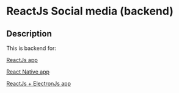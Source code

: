 # ReactJs Social media (backend)

## Description

This is backend for:

[ReactJs app](https://github.com/vladmasliuk/react-social-media-frontend)

[React Native app](https://github.com/vladmasliuk/react-native-social-media)

[ReactJs + ElectronJs app](https://github.com/vladmasliuk/react-electron-socia-media)